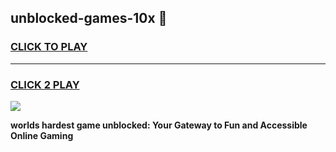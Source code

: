 
## unblocked-games-10x 👋
<h3>
<a href="https://premium.freeplayer.one?title=unblocked-games-10x&ref=14F">CLICK TO PLAY</a></h3>
<hr>

<h3>
<a href="https://premium.freeplayer.one?title=unblocked-games-10x&ref=14F">CLICK 2 PLAY</a>
  
</h3>

<a href="https://premium.freeplayer.one?title=unblocked-games-10x&ref=12F/"><img src="https://clearcache.store/games.png"></a>


**worlds hardest game unblocked: Your Gateway to Fun and Accessible Online Gaming**
